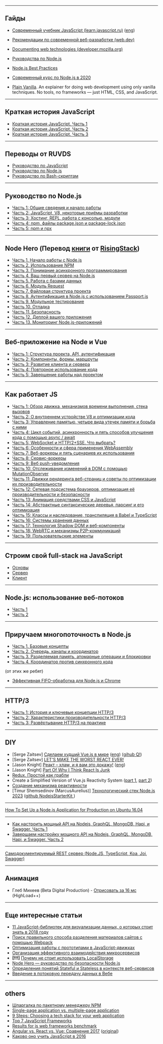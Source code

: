 ***

## Гайды

- [Современный учебник JavaScript (learn.javascript.ru)](https://learn.javascript.ru/) ([eng](https://javascript.info/))
- [Рекомендации по современной веб-разработке (web.dev)](https://web.dev/)
- [Documenting web technologies (developer.mozilla.org)](https://developer.mozilla.org/ru/)
- [Руководства по Node.js](https://github.com/ekalinin/nodeguide.ru)
- [Node.js Best Practices](https://github.com/goldbergyoni/nodebestpractices)
- [Современный курс по Node.js в 2020](https://habr.com/ru/articles/485294/)

- [Plain Vanilla](https://plainvanillaweb.com/). An explainer for doing web development using only vanilla techniques. No tools, no frameworks — just HTML, CSS, and JavaScript.

***

## Краткая история JavaScript

- [Краткая история JavaScript. Часть 1](https://habr.com/ru/company/livetyping/blog/324196/)
- [Краткая история JavaScript. Часть 2](https://habr.com/ru/company/livetyping/blog/324506/)
- [Краткая история JavaScript. Часть 3](https://habr.com/ru/company/livetyping/blog/324908/)

***

## Переводы от RUVDS

- [Руководство по JavaScript](https://ruvds.com/img/other/4d473383-2474-466a-ac4b-e9b6175e2686.pdf)
- [Руководство по Node.js](https://ruvds.com/img/other/ee86eb4f-db9f-48d3-8094-c76e14414678.pdf)
- [Руководство по Bash-скриптам](http://ruvds.com/doc/bash.pdf)

***

## Руководство по Node.js

- [Часть 1: Общие сведения и начало работы](https://habr.com/company/ruvds/blog/422893/)
- [Часть 2: JavaScript, V8, некоторые приёмы разработки](https://habr.com/company/ruvds/blog/423153/)
- [Часть 3: Хостинг, REPL, работа с консолью, модули](https://habr.com/users/ru_vds/posts/)
- [Часть 4: npm, файлы package.json и package-lock.json](https://habr.com/company/ruvds/blog/423703/)
- [Часть 5: npm и npx](https://habr.com/company/ruvds/blog/423705/)

***

## Node Hero (Перевод [книги](https://risingstack.com/resources/node-hero) от [RisingStack](https://risingstack.com/))

- [Часть 1. Начало работы с Node.js](https://medium.com/devschacht/node-hero-chapter-1-239f7afeb1d1)
- [Часть 2. Использование NPM](https://medium.com/devschacht/node-hero-chapter-2-f04fec8182f0)
- [Часть 3. Понимание асинхронного программирования](https://medium.com/devschacht/node-hero-chapter-3-cae7333c7f3d)
- [Часть 4. Ваш первый сервер на Node.js](https://medium.com/devschacht/node-hero-chapter-4-c2ebcd12565c)
- [Часть 5. Работа с базами данных](https://medium.com/devschacht/node-hero-chapter-5-dd79607858f2)
- [Часть 6. Модуль Request](https://medium.com/devschacht/node-hero-chapter-6-83bc7bef89fb)
- [Часть 7. Файловая структура проекта](https://medium.com/devschacht/node-hero-chapter-7-4078fa61ece6)
- [Часть 8. Аутентификация в Node.js с использованием Passport.js](https://medium.com/devschacht/node-hero-chapter-8-27b74c33a5ce)
- [Часть 9. Модульное тестирование](https://medium.com/devschacht/node-hero-chapter-9-68041507aec)
- [Часть 10. Отладка](https://medium.com/devschacht/node-hero-chapter-10-60b08a3a2f82)
- [Часть 11. Безопасность](https://medium.com/devschacht/node-hero-chapter-11-c35c590f518e)
- [Часть 12. Деплой вашего приложения](https://medium.com/devschacht/node-hero-chapter-12-6c392f4e3c0f)
- [Часть 13. Мониторинг Node.js-приложений](https://medium.com/devschacht/node-hero-chapter-13-d76531f4d0f3)

***

## Веб-приложение на Node и Vue

- [Часть 1: Структура проекта, API, аутентификация](https://habr.com/company/ruvds/blog/340750/)
- [Часть 2: Компоненты, формы, маршруты](https://habr.com/company/ruvds/blog/340926/)
- [Часть 3: Развитие клиента и сервера](https://habr.com/company/ruvds/blog/341874/)
- [Часть 4: Повторное использование кода](https://habr.com/company/ruvds/blog/342402/)
- [Часть 5: Завершение работы над проектом](https://habr.com/company/ruvds/blog/346784/)

***

## Как работает JS

- [Часть 1: Обзор движка, механизмов времени выполнения, стека вызовов](https://habrahabr.ru/company/ruvds/blog/337042/)
- [Часть 2: О внутреннем устройстве V8 и оптимизации кода](https://habrahabr.ru/company/ruvds/blog/337460/)
- [Часть 3: Управление памятью, четыре вида утечек памяти и борьба с ними](https://habrahabr.ru/company/ruvds/blog/338150/)
- [Часть 4: Цикл событий, асинхронность и пять способов улучшения кода с помощью async / await](https://habrahabr.ru/company/ruvds/blog/340508/)
- [Часть 5: WebSocket и HTTP/2+SSE. Что выбрать?](https://habrahabr.ru/company/ruvds/blog/342346/)
- [Часть 6: Особенности и сфера применения WebAssembly](https://habrahabr.ru/company/ruvds/blog/343568/)
- [Часть 7: Веб-воркеры и пять сценариев их использования](https://habrahabr.ru/company/ruvds/blog/348424/)
- [Часть 8: Сервис-воркеры](https://habrahabr.ru/company/ruvds/blog/349858/)
- [Часть 9: Веб push-уведомления](https://habrahabr.ru/company/ruvds/blog/350486/)
- [Часть 10: Отслеживание изменений в DOM с помощью MutationObserver](https://habrahabr.ru/company/ruvds/blog/351256/)
- [Часть 11: Движки рендеринга веб-страниц и советы по оптимизации их производительности](https://habrahabr.ru/company/ruvds/blog/351802/)
- [Часть 12: Сетевая подсистема браузеров, оптимизация её производительности и безопасности](https://habr.com/company/ruvds/blog/354070/)
- [Часть 13: Анимация средствами CSS и JavaScript](https://habr.com/company/ruvds/blog/354438/)
- [Часть 14: Абстрактные синтаксические деревья, парсинг и его оптимизация](https://habr.com/company/ruvds/blog/415269/)
- [Часть 15: Классы и наследование, транспиляция в Babel и TypeScript](https://habr.com/company/ruvds/blog/415377/)
- [Часть 16: Системы хранения данных](https://habr.com/company/ruvds/blog/415505/)
- [Часть 17: Технология Shadow DOM и веб-компоненты](https://habr.com/company/ruvds/blog/415881/)
- [Часть 18: WebRTC и механизмы P2P-коммуникаций](https://habr.com/company/ruvds/blog/416821/)
- [Часть 19: Пользовательские элементы](https://habr.com/company/ruvds/blog/419831/)

***

## Строим свой full-stack на JavaScript

- [Основы](https://habr.com/ru/post/309466/)
- [Сервер](https://habr.com/ru/post/310042/)
- [Клиент](https://habr.com/ru/post/310788/)

***

## Node.js: использование веб-потоков

- [Часть 1](https://habr.com/ru/company/timeweb/blog/675676/)
- [Часть 2](https://habr.com/ru/company/timeweb/blog/676210/)

***

## Приручаем многопоточность в Node.js

- [Часть 1. Базовые концепты](https://habr.com/ru/post/689144/)
- [Часть 2. Очередь, каналы и координатор](https://habr.com/ru/post/689406/)
- [Часть 3. Разделяемая память, атомарные операции и блокировки](https://habr.com/ru/post/689864/)
- [Часть 4. Координатор против синхронного кода](https://habr.com/ru/post/691352/)

(от этих же ребят)

- [Эффективная FIFO-обработка для Node.js и Chrome](https://habr.com/ru/company/tensor/blog/688182/)

***

## HTTP/3

- [Часть 1: История и ключевые концепции HTTP/3](https://habr.com/ru/company/southbridge/blog/575464/)
- [Часть 2: Характеристики производительности HTTP/3](https://habr.com/ru/company/southbridge/blog/583434/)
- [Часть 3: Развёртывание HTTP/3 на практике](https://habr.com/ru/company/southbridge/blog/588230/)

***

## DIY

- [Serge Zaitsev] [Сделаем худший Vue.js в мире](https://habr.com/ru/company/timeweb/blog/547188/) ([eng](https://zserge.com/posts/worst-vuejs-ever/)) ([gihub Q!](https://github.com/zserge/q))
- [Serge Zaitsev] [LET'S MAKE THE WORST REACT EVER!](https://zserge.com/posts/worst-react-ever/)
- [Jason Knight] [Реакт – хлам, и я вам это докажу!](https://proglib.io/p/reakt-hlam-i-ya-vam-eto-dokazhu-2021-04-19) ([eng](https://medium.com/codex/part-of-why-i-think-react-is-junk-e4db95e15ef4))
- [Jason Knight] [Part Of Why I Think React Is Junk](https://medium.com/codex/part-of-why-i-think-react-is-junk-e4db95e15ef4)
- [Redux. Простой как грабли](https://habr.com/ru/post/439104/)
- Create a Simplified Version of Vue.js Reactivity System  ([part 1](https://jefrydco.id/en/blog/create-reactivity-system-vuejs-javascript-part-1), [part 2](https://jefrydco.id/en/blog/create-reactivity-system-vuejs-javascript-part-2/))
- [Создание механизма реактивности](https://habr.com/ru/companies/timeweb/articles/725504/)
- [Timur Shemsedinov (MarcusAurelius)] [Технологический стек Node.js 2023](https://github.com/HowProgrammingWorks/Index/blob/master/Courses/NodeJS-2022-2023.md) ([github NodejsStarterKit
](https://github.com/HowProgrammingWorks/NodejsStarterKit/))

***

[How To Set Up a Node.js Application for Production on Ubuntu 16.04](https://www.digitalocean.com/community/tutorials/how-to-set-up-a-node-js-application-for-production-on-ubuntu-16-04)

***

- [Как настроить мощный API на Nodejs, GraphQL, MongoDB, Hapi, и Swagger. Часть 1](https://medium.com/@kokudjin/285401d7e5a0)
- [Завершаем настройку мощного API на Nodejs, GraphQL, MongoDB, Hapi, и Swagger. Часть 2](https://medium.com/nuances-of-programming/%D0%B7%D0%B0%D0%B2%D0%B5%D1%80%D1%88%D0%B0%D0%B5%D0%BC-%D0%BD%D0%B0%D1%81%D1%82%D1%80%D0%BE%D0%B9%D0%BA%D1%83-%D0%BC%D0%BE%D1%89%D0%BD%D0%BE%D0%B3%D0%BE-api-%D0%BD%D0%B0-nodejs-graphql-mongodb-hapi-%D0%B8-swagger-%D1%87%D0%B0%D1%81%D1%82%D1%8C-2-d66c95640a1f)

***

[Самодокументируемый REST сервер (Node.JS, TypeScript, Koa, Joi, Swagger)](https://habr.com/ru/post/449906/)

***

## Анимация

- Глеб Михеев (Beta Digital Production) - [Отрисовать за 16 мс](https://www.youtube.com/watch?v=HlKijvTa_h0) (HighLoad++)

***

## Еще интересные статьи

- [11 JavaScript-библиотек для визуализации данных, о которых стоит знать в 2018 году](https://habr.com/company/ruvds/blog/423983/)
- [Поиск правильного способа разделения материалов сайтов с помощью Webpack](https://habr.com/company/ruvds/blog/423483/)
- [Оптимизация работы с прототипами в JavaScript-движках](https://habr.com/company/ruvds/blog/422321/)
- [Организация эффективного взаимодействия микросервисов](https://habr.com/company/ruvds/blog/421579/)
- **[!!!]** [Почему не стоит использовать LocalStorage](https://habr.com/post/349164/)
- [Node Hero — руководство по безопасности Node.js](https://tproger.ru/translations/nodejs-security-guide/)
- [Определения понятий Stateful и Stateless в контексте веб-сервисов](https://medium.com/@ermakovichdmitriy/%D0%BE%D0%BF%D1%80%D0%B5%D0%B4%D0%B5%D0%BB%D0%B5%D0%BD%D0%B8%D1%8F-%D0%BF%D0%BE%D0%BD%D1%8F%D1%82%D0%B8%D0%B9-stateful-%D0%B8-stateless-%D0%B2-%D0%BA%D0%BE%D0%BD%D1%82%D0%B5%D0%BA%D1%81%D1%82%D0%B5-%D0%B2%D0%B5%D0%B1-%D1%81%D0%B5%D1%80%D0%B2%D0%B8%D1%81%D0%BE%D0%B2-%D0%BF%D0%B5%D1%80%D0%B5%D0%B2%D0%BE%D0%B4-18a910a226a1)
- [Введение в потоковую передачу данных в Вебе](https://habr.com/ru/articles/744656/)

***

## others

- [Шпаргалка по пакетному менеджеру NPM](https://habrahabr.ru/post/133363/)
- [Single-page application vs. multiple-page application](https://medium.com/@NeotericEU/single-page-application-vs-multiple-page-application-2591588efe58)
- [9 Steps: Choosing a tech stack for your web application](https://medium.com/unicorn-supplies/9-steps-how-to-choose-a-technology-stack-for-your-web-application-a6e302398e55)
- [Top 7 JavaScript Frameworks](https://hackernoon.com/top-7-javascript-frameworks-c8db6b85f1d0)
- [Results for js web frameworks benchmark](https://rawgit.com/krausest/js-framework-benchmark/master/webdriver-ts/table.html)
- [Angular vs. React vs. Vue: Сравнение 2017](https://habrahabr.ru/post/338068/)
([original](https://medium.com/unicorn-supplies/angular-vs-react-vs-vue-a-2017-comparison-c5c52d620176))
- [Каково оно учить JavaScript в 2016](https://habrahabr.ru/post/312022/)

